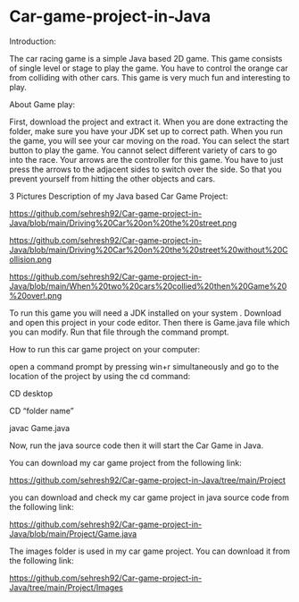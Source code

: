 # Car-game-project-in-Java

Introduction:

The car racing game is a simple Java based 2D game. This game consists of single level or stage to play the game. You have to control the orange car from colliding with other cars. This game is very much fun and interesting to play.

About Game play:

First, download the project and extract it. When you are done extracting the folder, make sure you have your JDK set up to correct path. When you run the game, you will see your car moving on the road. You can select the start button to play the game. You cannot select different variety of cars to go into the race. Your arrows are the controller for this game. You have to just press the arrows to the adjacent sides to switch over the side. So that you prevent yourself from hitting the other objects and cars.

3 Pictures Description of my Java based Car Game Project:

https://github.com/sehresh92/Car-game-project-in-Java/blob/main/Driving%20Car%20on%20the%20street.png

https://github.com/sehresh92/Car-game-project-in-Java/blob/main/Driving%20Car%20on%20the%20street%20without%20Collision.png 

https://github.com/sehresh92/Car-game-project-in-Java/blob/main/When%20two%20cars%20collied%20then%20Game%20%20over!.png


To run this game you will need a JDK installed on your system . Download and open this project in your code editor. Then there is Game.java file which you can modify. Run that file through the command prompt.

How to run this car game project on your computer:

open a command prompt by pressing win+r simultaneously and go to the location of the project by using the cd command:

CD desktop

CD “folder name”

javac Game.java

Now, run the java source code then it will start the Car Game in Java.

You can download my car game project from the following link:

https://github.com/sehresh92/Car-game-project-in-Java/tree/main/Project

you can download and check my car game project in java source code from the following link:

https://github.com/sehresh92/Car-game-project-in-Java/blob/main/Project/Game.java

 The images folder is used in my car game project. You can download it from the following link:
 
 https://github.com/sehresh92/Car-game-project-in-Java/tree/main/Project/Images
 
 
 


